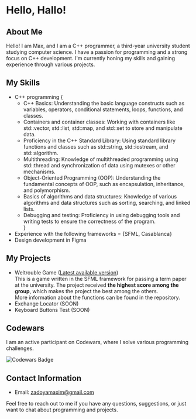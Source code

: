 # Hello, Hallo!


## About Me

Hello! I am Max, and I am a C++ programmer, a third-year university student studying computer science. I have a passion for programming and a strong focus on C++ development. I'm currently honing my skills and gaining experience through various projects.

## My Skills

- C++ programming {
  - C++ Basics: Understanding the basic language constructs such as variables, operators, conditional statements, loops, functions, and classes.
  - Containers and container classes: Working with containers like std::vector, std::list, std::map, and std::set to store and manipulate data.
  - Proficiency in the C++ Standard Library: Using standard library functions and classes such as std::string, std::iostream, and std::algorithm.
  - Multithreading: Knowledge of multithreaded programming using std::thread and synchronization of data using mutexes or other mechanisms.
  - Object-Oriented Programming (OOP): Understanding the fundamental concepts of OOP, such as encapsulation, inheritance, and polymorphism.
  - Basics of algorithms and data structures: Knowledge of various algorithms and data structures such as sorting, searching, and linked lists.
  - Debugging and testing: Proficiency in using debugging tools and writing tests to ensure the correctness of the program. <br>
  }
- Experience with the following frameworks = {SFML, Casablanca}
- Design development in Figma


## My Projects 

- Weltrouble Game ([Latest available version](https://github.com/Zad0ya/Weltrouble-BETA.0.2.1))<br>
This is a game written in the SFML framework for passing a term paper at the university. The project received **the highest score among the group**, which makes the project the best among the others.  
More information about the functions can be found in the repository.  
- Exchange Locator (SOON)
- Keyboard Buttons Test (SOON)

## Codewars

I am an active participant on Codewars, where I solve various programming challenges. 

![Codewars Badge](https://www.codewars.com/users/Zadoya/badges/large)

## Contact Information

- Email: [zadoyamaxim@gmail.com](mailto:zadoyamaxim@gmail.com)

Feel free to reach out to me if you have any questions, suggestions, or just want to chat about programming and projects.
